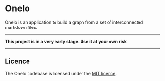 # Onelo

Onelo is an application to build a graph from a set of interconnected markdown
files.

---

**This project is in a very early stage. Use it at your own risk**

---


## Licence

The Onelo codebase is licensed under the [MIT licence](./LICENCE).
